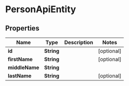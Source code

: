 
# PersonApiEntity

## Properties
Name | Type | Description | Notes
------------ | ------------- | ------------- | -------------
**id** | **String** |  |  [optional]
**firstName** | **String** |  |  [optional]
**middleName** | **String** |  | 
**lastName** | **String** |  |  [optional]



